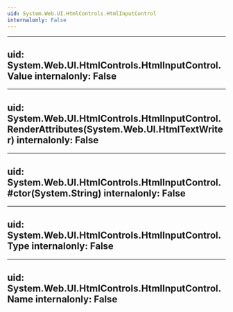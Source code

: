 ```yaml
---
uid: System.Web.UI.HtmlControls.HtmlInputControl
internalonly: False
---
```


---
uid: System.Web.UI.HtmlControls.HtmlInputControl.Value
internalonly: False
---

---
uid: System.Web.UI.HtmlControls.HtmlInputControl.RenderAttributes(System.Web.UI.HtmlTextWriter)
internalonly: False
---

---
uid: System.Web.UI.HtmlControls.HtmlInputControl.#ctor(System.String)
internalonly: False
---

---
uid: System.Web.UI.HtmlControls.HtmlInputControl.Type
internalonly: False
---

---
uid: System.Web.UI.HtmlControls.HtmlInputControl.Name
internalonly: False
---
